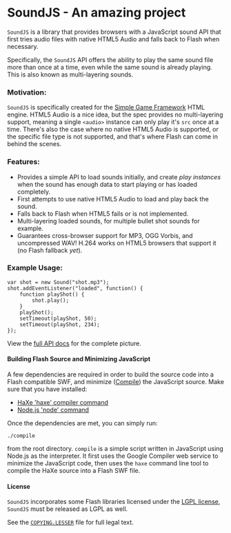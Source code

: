 SoundJS - An amazing project
========

`SoundJS` is a library that provides browsers with a JavaScript sound API
that first tries audio files with native HTML5 Audio and falls back to Flash
when necessary.

Specifically, the `SoundJS` API offers the ability to play the same sound
file more than once at a time, even while the same sound is already playing.
This is also known as multi-layering sounds. 

### Motivation: ###

`SoundJS` is specifically created for the
[Simple Game Framework](http://www.simplegameframework.com) HTML engine. HTML5
Audio is a nice idea, but the spec provides no multi-layering support, meaning
a single `<audio>` instance can only play it's `src` once at a time. There's
also the case where no native HTML5 Audio is supported, or the specific file
type is not supported, and that's where Flash can come in behind the scenes.

### Features: ###

 * Provides a simple API to load sounds initially, and create _play instances_
 when the sound has enough data to start playing or has loaded completely.
 * First attempts to use native HTML5 Audio to load and play back the sound.
 * Falls back to Flash when HTML5 fails or is not implemented.
 * Multi-layering loaded sounds, for multiple bullet shot sounds for example.
 * Guarantees cross-browser support for MP3, OGG Vorbis, and uncompressed WAV!
 H.264 works on HTML5 browsers that support it (no Flash fallback _yet_).

### Example Usage: ###

    var shot = new Sound("shot.mp3");
    shot.addEventListener("loaded", function() {
        function playShot() {
            shot.play();
        }
        playShot();
        setTimeout(playShot, 50);
        setTimeout(playShot, 234);
    });

View the [full API docs](http://github.com/TooTallNate/SoundJS/blob/master/API.md)
for the complete picture.

#### Building Flash Source and Minimizing JavaScript ####

A few dependencies are required in order to build the source code into a Flash
compatible SWF, and minimize
([Compile](http://code.google.com/closure/compiler/)) the JavaScript source.
Make sure that you have installed:

 * [HaXe 'haxe' compiler command](http://haxe.org/)
 * [Node.js 'node' command](http://nodejs.org)

Once the dependencies are met, you can simply run:

    ./compile

from the root directory. `compile` is a simple script written in JavaScript
using Node.js as the interpreter. It first uses the Google Compiler web
service to minimize the JavaScript code, then uses the `haxe` command line
tool to compile the HaXe source into a Flash SWF file.

#### License ####

`SoundJS` incorporates some Flash libraries licensed under the
[LGPL license](http://en.wikipedia.org/wiki/GNU_Lesser_General_Public_License),
`SoundJS` must be released as LGPL as well.

See the [`COPYING.LESSER`](http://github.com/TooTallNate/SoundJS/blob/master/COPYING.LESSER)
file for full legal text.
